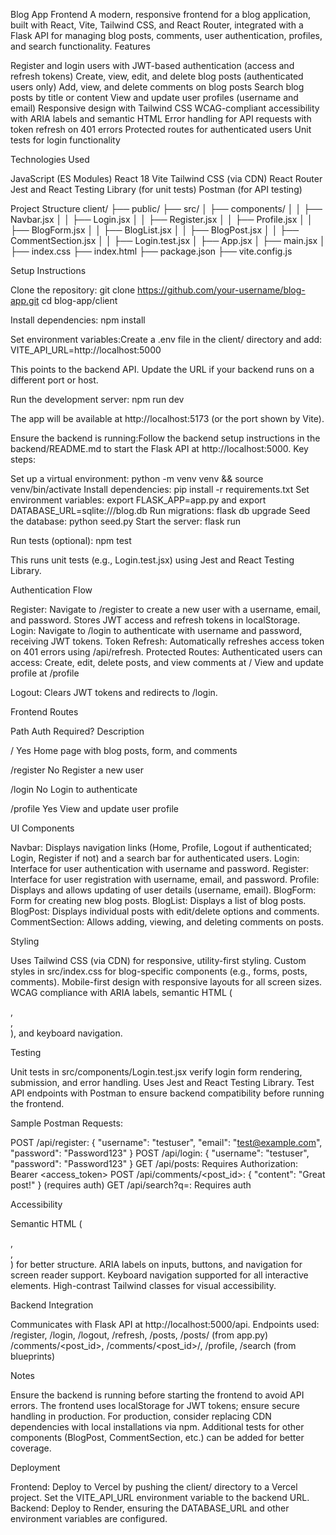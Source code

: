 Blog App Frontend
A modern, responsive frontend for a blog application, built with React, Vite, Tailwind CSS, and React Router, integrated with a Flask API for managing blog posts, comments, user authentication, profiles, and search functionality.
 Features

Register and login users with JWT-based authentication (access and refresh tokens)
Create, view, edit, and delete blog posts (authenticated users only)
Add, view, and delete comments on blog posts
Search blog posts by title or content
View and update user profiles (username and email)
Responsive design with Tailwind CSS
WCAG-compliant accessibility with ARIA labels and semantic HTML
Error handling for API requests with token refresh on 401 errors
Protected routes for authenticated users
Unit tests for login functionality

 Technologies Used

JavaScript (ES Modules)
React 18
Vite
Tailwind CSS (via CDN)
React Router
Jest and React Testing Library (for unit tests)
Postman (for API testing)

 Project Structure
client/
├── public/
├── src/
│   ├── components/
│   │   ├── Navbar.jsx
│   │   ├── Login.jsx
│   │   ├── Register.jsx
│   │   ├── Profile.jsx
│   │   ├── BlogForm.jsx
│   │   ├── BlogList.jsx
│   │   ├── BlogPost.jsx
│   │   ├── CommentSection.jsx
│   │   ├── Login.test.jsx
│   ├── App.jsx
│   ├── main.jsx
│   ├── index.css
├── index.html
├── package.json
├── vite.config.js

 Setup Instructions

Clone the repository:
git clone https://github.com/your-username/blog-app.git
cd blog-app/client


Install dependencies:
npm install


Set environment variables:Create a .env file in the client/ directory and add:
VITE_API_URL=http://localhost:5000

This points to the backend API. Update the URL if your backend runs on a different port or host.

Run the development server:
npm run dev

The app will be available at http://localhost:5173 (or the port shown by Vite).

Ensure the backend is running:Follow the backend setup instructions in the backend/README.md to start the Flask API at http://localhost:5000. Key steps:

Set up a virtual environment: python -m venv venv && source venv/bin/activate
Install dependencies: pip install -r requirements.txt
Set environment variables: export FLASK_APP=app.py and export DATABASE_URL=sqlite:///blog.db
Run migrations: flask db upgrade
Seed the database: python seed.py
Start the server: flask run


Run tests (optional):
npm test

This runs unit tests (e.g., Login.test.jsx) using Jest and React Testing Library.


 Authentication Flow

Register: Navigate to /register to create a new user with a username, email, and password. Stores JWT access and refresh tokens in localStorage.
Login: Navigate to /login to authenticate with username and password, receiving JWT tokens.
Token Refresh: Automatically refreshes access token on 401 errors using /api/refresh.
Protected Routes: Authenticated users can access:
Create, edit, delete posts, and view comments at /
View and update profile at /profile


Logout: Clears JWT tokens and redirects to /login.

 Frontend Routes



Path
Auth Required?
Description



/
Yes
Home page with blog posts, form, and comments


/register
No
Register a new user


/login
No
Login to authenticate


/profile
Yes
View and update user profile


 UI Components

Navbar: Displays navigation links (Home, Profile, Logout if authenticated; Login, Register if not) and a search bar for authenticated users.
Login: Interface for user authentication with username and password.
Register: Interface for user registration with username, email, and password.
Profile: Displays and allows updating of user details (username, email).
BlogForm: Form for creating new blog posts.
BlogList: Displays a list of blog posts.
BlogPost: Displays individual posts with edit/delete options and comments.
CommentSection: Allows adding, viewing, and deleting comments on posts.

 Styling

Uses Tailwind CSS (via CDN) for responsive, utility-first styling.
Custom styles in src/index.css for blog-specific components (e.g., forms, posts, comments).
Mobile-first design with responsive layouts for all screen sizes.
WCAG compliance with ARIA labels, semantic HTML (<section>, <main>, <article>), and keyboard navigation.

 Testing

Unit tests in src/components/Login.test.jsx verify login form rendering, submission, and error handling.
Uses Jest and React Testing Library.
Test API endpoints with Postman to ensure backend compatibility before running the frontend.

Sample Postman Requests:

POST /api/register: { "username": "testuser", "email": "test@example.com", "password": "Password123" }
POST /api/login: { "username": "testuser", "password": "Password123" }
GET /api/posts: Requires Authorization: Bearer <access_token>
POST /api/comments/<post_id>: { "content": "Great post!" } (requires auth)
GET /api/search?q=<query>: Requires auth

 Accessibility

Semantic HTML (<section>, <main>, <article>) for better structure.
ARIA labels on inputs, buttons, and navigation for screen reader support.
Keyboard navigation supported for all interactive elements.
High-contrast Tailwind classes for visual accessibility.

 Backend Integration

Communicates with Flask API at http://localhost:5000/api.
Endpoints used:
/register, /login, /logout, /refresh, /posts, /posts/<id> (from app.py)
/comments/<post_id>, /comments/<post_id>/<id>, /profile, /search (from blueprints)



 Notes

Ensure the backend is running before starting the frontend to avoid API errors.
The frontend uses localStorage for JWT tokens; ensure secure handling in production.
For production, consider replacing CDN dependencies with local installations via npm.
Additional tests for other components (BlogPost, CommentSection, etc.) can be added for better coverage.

 Deployment

Frontend: Deploy to Vercel by pushing the client/ directory to a Vercel project. Set the VITE_API_URL environment variable to the backend URL.
Backend: Deploy to Render, ensuring the DATABASE_URL and other environment variables are configured.
